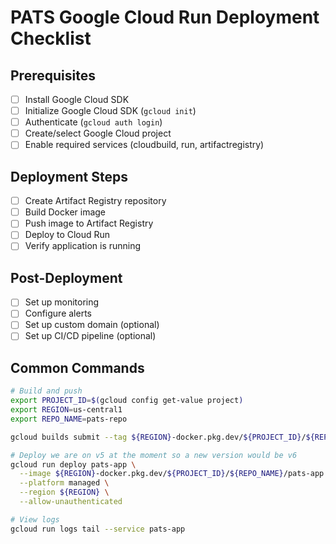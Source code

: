 # PATS Google Cloud Run Deployment Checklist

## Prerequisites
- [ ] Install Google Cloud SDK
- [ ] Initialize Google Cloud SDK (`gcloud init`)
- [ ] Authenticate (`gcloud auth login`)
- [ ] Create/select Google Cloud project
- [ ] Enable required services (cloudbuild, run, artifactregistry)

## Deployment Steps
- [ ] Create Artifact Registry repository
- [ ] Build Docker image 
- [ ] Push image to Artifact Registry
- [ ] Deploy to Cloud Run
- [ ] Verify application is running

## Post-Deployment
- [ ] Set up monitoring
- [ ] Configure alerts
- [ ] Set up custom domain (optional)
- [ ] Set up CI/CD pipeline (optional)

## Common Commands
```bash
# Build and push
export PROJECT_ID=$(gcloud config get-value project)
export REGION=us-central1
export REPO_NAME=pats-repo

gcloud builds submit --tag ${REGION}-docker.pkg.dev/${PROJECT_ID}/${REPO_NAME}/pats-app:v1

# Deploy we are on v5 at the moment so a new version would be v6
gcloud run deploy pats-app \
  --image ${REGION}-docker.pkg.dev/${PROJECT_ID}/${REPO_NAME}/pats-app:v5 \
  --platform managed \
  --region ${REGION} \
  --allow-unauthenticated

# View logs
gcloud run logs tail --service pats-app
``` 